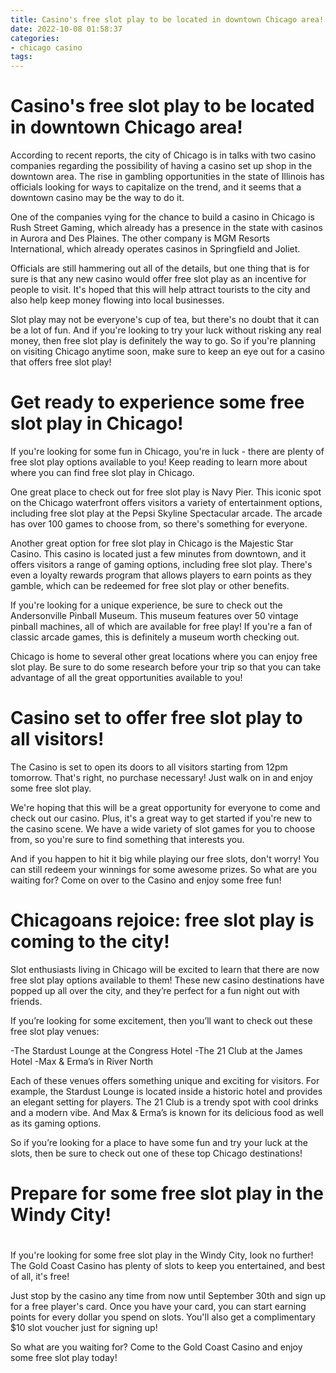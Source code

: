 ```yaml
---
title: Casino's free slot play to be located in downtown Chicago area!
date: 2022-10-08 01:58:37
categories:
- chicago casino
tags:
---
```



#  Casino's free slot play to be located in downtown Chicago area!

According to recent reports, the city of Chicago is in talks with two casino companies regarding the possibility of having a casino set up shop in the downtown area. The rise in gambling opportunities in the state of Illinois has officials looking for ways to capitalize on the trend, and it seems that a downtown casino may be the way to do it.

One of the companies vying for the chance to build a casino in Chicago is Rush Street Gaming, which already has a presence in the state with casinos in Aurora and Des Plaines. The other company is MGM Resorts International, which already operates casinos in Springfield and Joliet.

Officials are still hammering out all of the details, but one thing that is for sure is that any new casino would offer free slot play as an incentive for people to visit. It's hoped that this will help attract tourists to the city and also help keep money flowing into local businesses.

Slot play may not be everyone's cup of tea, but there's no doubt that it can be a lot of fun. And if you're looking to try your luck without risking any real money, then free slot play is definitely the way to go. So if you're planning on visiting Chicago anytime soon, make sure to keep an eye out for a casino that offers free slot play!

#  Get ready to experience some free slot play in Chicago!

If you're looking for some fun in Chicago, you're in luck - there are plenty of free slot play options available to you! Keep reading to learn more about where you can find free slot play in Chicago.

One great place to check out for free slot play is Navy Pier. This iconic spot on the Chicago waterfront offers visitors a variety of entertainment options, including free slot play at the Pepsi Skyline Spectacular arcade. The arcade has over 100 games to choose from, so there's something for everyone.

Another great option for free slot play in Chicago is the Majestic Star Casino. This casino is located just a few minutes from downtown, and it offers visitors a range of gaming options, including free slot play. There's even a loyalty rewards program that allows players to earn points as they gamble, which can be redeemed for free slot play or other benefits.

If you're looking for a unique experience, be sure to check out the Andersonville Pinball Museum. This museum features over 50 vintage pinball machines, all of which are available for free play! If you're a fan of classic arcade games, this is definitely a museum worth checking out.

Chicago is home to several other great locations where you can enjoy free slot play. Be sure to do some research before your trip so that you can take advantage of all the great opportunities available to you!

#  Casino set to offer free slot play to all visitors!

The Casino is set to open its doors to all visitors starting from 12pm tomorrow. That's right, no purchase necessary! Just walk on in and enjoy some free slot play.

We're hoping that this will be a great opportunity for everyone to come and check out our casino. Plus, it's a great way to get started if you're new to the casino scene. We have a wide variety of slot games for you to choose from, so you're sure to find something that interests you.

And if you happen to hit it big while playing our free slots, don't worry! You can still redeem your winnings for some awesome prizes. So what are you waiting for? Come on over to the Casino and enjoy some free fun!

#  Chicagoans rejoice: free slot play is coming to the city! 

Slot enthusiasts living in Chicago will be excited to learn that there are now free slot play options available to them! These new casino destinations have popped up all over the city, and they’re perfect for a fun night out with friends.

If you’re looking for some excitement, then you’ll want to check out these free slot play venues:

-The Stardust Lounge at the Congress Hotel
-The 21 Club at the James Hotel
-Max & Erma’s in River North

Each of these venues offers something unique and exciting for visitors. For example, the Stardust Lounge is located inside a historic hotel and provides an elegant setting for players. The 21 Club is a trendy spot with cool drinks and a modern vibe. And Max & Erma’s is known for its delicious food as well as its gaming options.

So if you’re looking for a place to have some fun and try your luck at the slots, then be sure to check out one of these top Chicago destinations!

#  Prepare for some free slot play in the Windy City!

#

If you're looking for some free slot play in the Windy City, look no further! The Gold Coast Casino has plenty of slots to keep you entertained, and best of all, it's free!

Just stop by the casino any time from now until September 30th and sign up for a free player's card. Once you have your card, you can start earning points for every dollar you spend on slots. You'll also get a complimentary $10 slot voucher just for signing up!

So what are you waiting for? Come to the Gold Coast Casino and enjoy some free slot play today!